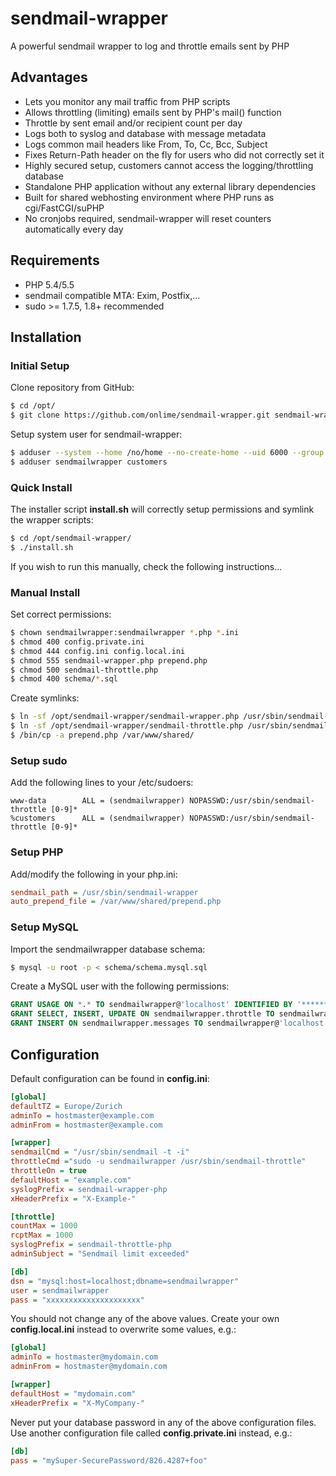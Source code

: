 # sendmail-wrapper

A powerful sendmail wrapper to log and throttle emails sent by PHP

## Advantages

- Lets you monitor any mail traffic from PHP scripts
- Allows throttling (limiting) emails sent by PHP's mail() function
- Throttle by sent email and/or recipient count per day
- Logs both to syslog and database with message metadata
- Logs common mail headers like From, To, Cc, Bcc, Subject
- Fixes Return-Path header on the fly for users who did not correctly set it
- Highly secured setup, customers cannot access the logging/throttling database
- Standalone PHP application without any external library dependencies
- Built for shared webhosting environment where PHP runs as cgi/FastCGI/suPHP
- No cronjobs required, sendmail-wrapper will reset counters automatically every day

## Requirements

- PHP 5.4/5.5
- sendmail compatible MTA: Exim, Postfix,...
- sudo >= 1.7.5, 1.8+ recommended

## Installation

### Initial Setup

Clone repository from GitHub:

```bash
$ cd /opt/
$ git clone https://github.com/onlime/sendmail-wrapper.git sendmail-wrapper
```

Setup system user for sendmail-wrapper:

```bash
$ adduser --system --home /no/home --no-create-home --uid 6000 --group --disabled-password --disabled-login sendmailwrapper
$ adduser sendmailwrapper customers
```

### Quick Install

The installer script **install.sh** will correctly setup permissions and symlink the wrapper scripts:

```bash
$ cd /opt/sendmail-wrapper/
$ ./install.sh
```

If you wish to run this manually, check the following instructions...

### Manual Install

Set correct permissions:

```bash
$ chown sendmailwrapper:sendmailwrapper *.php *.ini
$ chmod 400 config.private.ini
$ chmod 444 config.ini config.local.ini
$ chmod 555 sendmail-wrapper.php prepend.php
$ chmod 500 sendmail-throttle.php
$ chmod 400 schema/*.sql
```

Create symlinks:

```bash
$ ln -sf /opt/sendmail-wrapper/sendmail-wrapper.php /usr/sbin/sendmail-wrapper
$ ln -sf /opt/sendmail-wrapper/sendmail-throttle.php /usr/sbin/sendmail-throttle
$ /bin/cp -a prepend.php /var/www/shared/
```

### Setup sudo

Add the following lines to your /etc/sudoers:

```
www-data        ALL = (sendmailwrapper) NOPASSWD:/usr/sbin/sendmail-throttle [0-9]*
%customers      ALL = (sendmailwrapper) NOPASSWD:/usr/sbin/sendmail-throttle [0-9]*
```

### Setup PHP

Add/modify the following in your php.ini:

```ini
sendmail_path = /usr/sbin/sendmail-wrapper
auto_prepend_file = /var/www/shared/prepend.php
```

### Setup MySQL

Import the sendmailwrapper database schema:

```bash
$ mysql -u root -p < schema/schema.mysql.sql
```

Create a MySQL user with the following permissions:

```sql
GRANT USAGE ON *.* TO sendmailwrapper@'localhost' IDENTIFIED BY '********';
GRANT SELECT, INSERT, UPDATE ON sendmailwrapper.throttle TO sendmailwrapper@'localhost';
GRANT INSERT ON sendmailwrapper.messages TO sendmailwrapper@'localhost';
```

## Configuration

Default configuration can be found in **config.ini**:

```ini
[global]
defaultTZ = Europe/Zurich
adminTo = hostmaster@example.com
adminFrom = hostmaster@example.com

[wrapper]
sendmailCmd = "/usr/sbin/sendmail -t -i"
throttleCmd ="sudo -u sendmailwrapper /usr/sbin/sendmail-throttle"
throttleOn = true
defaultHost = "example.com"
syslogPrefix = sendmail-wrapper-php
xHeaderPrefix = "X-Example-"

[throttle]
countMax = 1000
rcptMax = 1000
syslogPrefix = sendmail-throttle-php
adminSubject = "Sendmail limit exceeded"

[db]
dsn = "mysql:host=localhost;dbname=sendmailwrapper"
user = sendmailwrapper
pass = "xxxxxxxxxxxxxxxxxxxxx"
```

You should not change any of the above values. Create your own **config.local.ini** instead to overwrite some values, e.g.:

```ini
[global]
adminTo = hostmaster@mydomain.com
adminFrom = hostmaster@mydomain.com

[wrapper]
defaultHost = "mydomain.com"
xHeaderPrefix = "X-MyCompany-"
```

Never put your database password in any of the above configuration files. Use another configuration file called **config.private.ini** instead, e.g.:

```ini
[db]
pass = "mySuper-SecurePassword/826.4287+foo"
```
